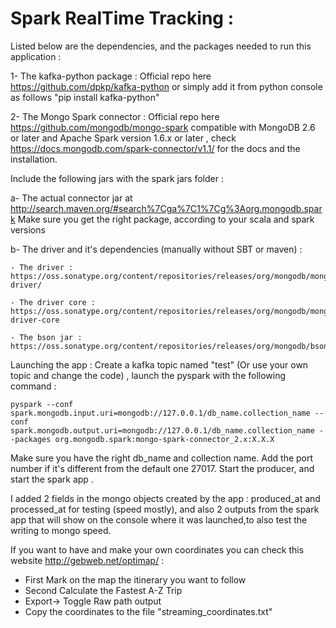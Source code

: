 # Spark RealTime Tracking :

Listed below are the dependencies, and the packages needed to run this application :

1- The kafka-python package : Official repo here https://github.com/dpkp/kafka-python or simply add it from python console as follows 
"pip install kafka-python"

2- The Mongo Spark connector : Official repo here https://github.com/mongodb/mongo-spark compatible with MongoDB 2.6 or later and Apache Spark version 1.6.x or later , check https://docs.mongodb.com/spark-connector/v1.1/ for the docs and the installation.

Include the following jars with the spark jars folder :

  a- The actual connector jar at http://search.maven.org/#search%7Cga%7C1%7Cg%3Aorg.mongodb.spark
  Make sure you get the right package, according to your scala and spark versions
  
  b- The driver and it's dependencies (manually without SBT or maven) :

    - The driver : https://oss.sonatype.org/content/repositories/releases/org/mongodb/mongodb-driver/

    - The driver core : https://oss.sonatype.org/content/repositories/releases/org/mongodb/mongodb-driver-core

    - The bson jar : https://oss.sonatype.org/content/repositories/releases/org/mongodb/bson/
  
  
Launching the app : 
  Create a kafka topic named "test" (Or use your own topic and change the code) , launch the pyspark with the following command : 

    pyspark --conf spark.mongodb.input.uri=mongodb://127.0.0.1/db_name.collection_name --conf spark.mongodb.output.uri=mongodb://127.0.0.1/db_name.collection_name --packages org.mongodb.spark:mongo-spark-connector_2.x:X.X.X
  
  Make sure you have the right db_name and collection name. Add the port number if it's different from the default one 27017.
Start the producer, and start the spark app .

I added 2 fields in the mongo objects created by the app : produced_at and processed_at for testing (speed mostly), and also 2 outputs
from the spark app that will show on the console where it was launched,to also test the writing to mongo speed.

If you want to have and make your own coordinates you can check this website http://gebweb.net/optimap/ :
  - First Mark on the map the itinerary you want to follow
  - Second Calculate the Fastest A-Z Trip
  - Export-> Toggle Raw path output
  - Copy the coordinates to the file "streaming_coordinates.txt"
  
